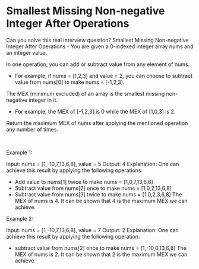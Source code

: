 # Smallest Missing Non-negative Integer After Operations

Can you solve this real interview question? Smallest Missing Non-negative Integer After Operations - You are given a 0-indexed integer array nums and an integer value.

In one operation, you can add or subtract value from any element of nums.

 * For example, if nums = [1,2,3] and value = 2, you can choose to subtract value from nums[0] to make nums = [-1,2,3].

The MEX (minimum excluded) of an array is the smallest missing non-negative integer in it.

 * For example, the MEX of [-1,2,3] is 0 while the MEX of [1,0,3] is 2.

Return the maximum MEX of nums after applying the mentioned operation any number of times.

 

Example 1:


Input: nums = [1,-10,7,13,6,8], value = 5
Output: 4
Explanation: One can achieve this result by applying the following operations:
- Add value to nums[1] twice to make nums = [1,0,7,13,6,8]
- Subtract value from nums[2] once to make nums = [1,0,2,13,6,8]
- Subtract value from nums[3] twice to make nums = [1,0,2,3,6,8]
The MEX of nums is 4. It can be shown that 4 is the maximum MEX we can achieve.


Example 2:


Input: nums = [1,-10,7,13,6,8], value = 7
Output: 2
Explanation: One can achieve this result by applying the following operation:
- subtract value from nums[2] once to make nums = [1,-10,0,13,6,8]
The MEX of nums is 2. It can be shown that 2 is the maximum MEX we can achieve.